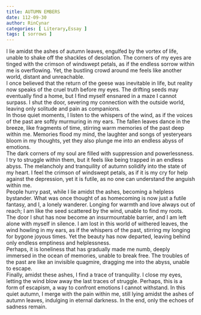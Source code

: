 ```yaml
---
title: AUTUMN EMBERS
date: 112-09-30
author: RinCynar
categories: [ Literary,Essay ]
tags: [ sorrows ]
---
```


I lie amidst the ashes of autumn leaves, engulfed by the vortex of life, unable to shake off the shackles of desolation.
The corners of my eyes are tinged with the crimson of windswept petals, as if the endless sorrow within me is
overflowing. Yet, the bustling crowd around me feels like another world, distant and unreachable.
<br>
I once believed that the return of the geese was inevitable in life, but reality now speaks of the cruel truth before my
eyes. The drifting seeds may eventually find a home, but I find myself ensnared in a maze I cannot surpass. I shut the
door, severing my connection with the outside world, leaving only solitude and pain as companions.
<br>
In those quiet moments, I listen to the whispers of the wind, as if the voices of the past are softly murmuring in my
ears. The fallen leaves dance in the breeze, like fragments of time, stirring warm memories of the past deep within me.
Memories flood my mind, the laughter and songs of yesteryears bloom in my thoughts, yet they also plunge me into an
endless abyss of emotions.
<br>
The dark corners of my soul are filled with suppression and powerlessness. I try to struggle within them, but it feels
like being trapped in an endless abyss. The melancholy and tranquility of autumn solidify into the state of my heart. I
feel the crimson of windswept petals, as if it is my cry for help against the depression, yet it is futile, as no one
can understand the anguish within me.
<br>
People hurry past, while I lie amidst the ashes, becoming a helpless bystander. What was once thought of as homecoming
is now just a futile fantasy, and I, a lonely wanderer. Longing for warmth and love always out of reach; I am like the
seed scattered by the wind, unable to find my roots.
<br>
The door I shut has now become an insurmountable barrier, and I am left alone with myself in silence. I am lost in this
world of withered leaves, the wind howling in my ears, as if the whispers of the past, stirring my longing for bygone
joyous times. Yet the beauty has now departed, leaving behind only endless emptiness and helplessness.
<br>
Perhaps, it is loneliness that has gradually made me numb, deeply immersed in the ocean of memories, unable to break
free. The troubles of the past are like an invisible quagmire, dragging me into the abyss, unable to escape.
<br>
Finally, amidst these ashes, I find a trace of tranquility. I close my eyes, letting the wind blow away the last traces
of struggle. Perhaps, this is a form of escapism, a way to confront emotions I cannot withstand. In this quiet autumn, I
merge with the pain within me, still lying amidst the ashes of autumn leaves, indulging in eternal darkness. In the end,
only the echoes of sadness remain.